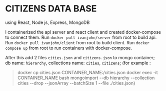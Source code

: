 # CITIZENS DATA BASE 
using React, Node js, Express, MongoDB

I  containerized the api server and react client and created docker-compose to connect them.
Run `docker pull ivanjohn/server` from root to build api.
Run `docker pull ivanjohn/client` from root to build client.
Run `docker compose up` from root to run containers with docker-compose.

After this add 2 files `cities.json` and `citizens.json` to mongo container;  
db name:  `hierarchy`, 
collections name: `cities`, `citizens`; 
(for example : 
> docker cp cities.json CONTAINER_NAME:/cities.json 
> docker exec -it CONTAINER_NAME  bash 
> mongoimport --db hierarchy --collection cities --drop --jsonArray --batchSize 1 --file ./cities.json)
